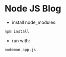 # Node JS Blog


 - install node_modules:
  ```
  npm install
  ```

  - run with:
 ```
nodemon app.js
```